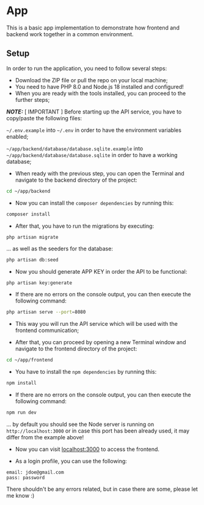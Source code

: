 # App

This is a basic app implementation to demonstrate how frontend and backend work together in a common environment.

## Setup

In order to run the application, you need to follow several steps:

- Download the ZIP file or pull the repo on your local machine;
- You need to have PHP 8.0 and Node.js 18 installed and configured!
- When you are ready with the tools installed, you can proceed to the further steps;

**_NOTE:_** [ IMPORTANT ] Before starting up the API service, you have to copy/paste the following files:

```~/.env.example``` into ```~/.env``` in order to have the environment variables enabled;

```~/app/backend/database/database.sqlite.example``` into ```~/app/backend/database/database.sqlite``` in order to have a working database;

- When ready with the previous step, you can open the Terminal and navigate to the backend directory of the project:
```sh
cd ~/app/backend
```

- Now you can install the ```composer dependencies``` by running this:
```sh
composer install
```
- After that, you have to run the migrations by executing:
```sh
php artisan migrate
```

... as well as the seeders for the database:
```sh
php artisan db:seed
```

- Now you should generate APP KEY in order the API to be functional:
```
php artisan key:generate
```

- If there are no errors on the console output, you can then execute the following command:
```sh
php artisan serve --port=8080
```

- This way you will run the API service which will be used with the frontend communication;

- After that, you can proceed by opening a new Terminal window and navigate to the frontend directory of the project:
```sh
cd ~/app/frontend
```

- You have to install the ```npm dependencies``` by running this:
```sh
npm install
```

- If there are no errors on the console output, you can then execute the following command:
```sh
npm run dev
```

... by default you should see the Node server is running on ```http://localhost:3000``` or in case this port has been already used, it may differ from the example above!

- Now you can visit [localhost:3000](http://localhost:3000) to access the frontend.

- As a login profile, you can use the following:
```
email: jdoe@gmail.com
pass: password
```

There shouldn't be any errors related, but in case there are some, please let me know :)
